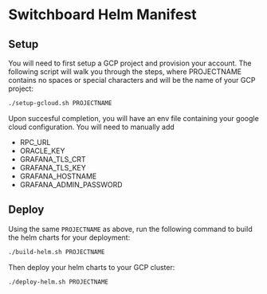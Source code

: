 # Switchboard Helm Manifest

## Setup

You will need to first setup a GCP project and provision your account. The following script will walk you through the steps, where PROJECTNAME contains no spaces or special characters and will be the name of your GCP project:

```bash
./setup-gcloud.sh PROJECTNAME
```

Upon succesful completion, you will have an env file containing your google cloud configuration. You will need to manually add

- RPC_URL
- ORACLE_KEY
- GRAFANA_TLS_CRT
- GRAFANA_TLS_KEY
- GRAFANA_HOSTNAME
- GRAFANA_ADMIN_PASSWORD

## Deploy

Using the same `PROJECTNAME` as above, run the following command to build the helm charts for your deployment:

```bash
./build-helm.sh PROJECTNAME
```

Then deploy your helm charts to your GCP cluster:

```bash
./deploy-helm.sh PROJECTNAME
```
